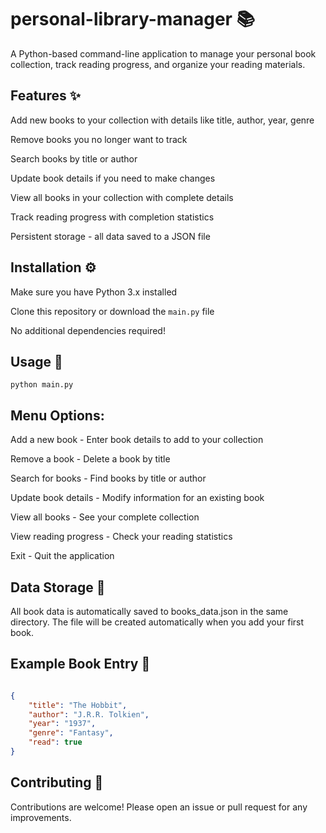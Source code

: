 # personal-library-manager 📚
A Python-based command-line application to manage your personal book collection, track reading progress, and organize your reading materials.

## Features ✨
Add new books to your collection with details like title, author, year, genre

Remove books you no longer want to track

Search books by title or author

Update book details if you need to make changes

View all books in your collection with complete details

Track reading progress with completion statistics

Persistent storage - all data saved to a JSON file

## Installation ⚙️
Make sure you have Python 3.x installed

Clone this repository or download the ```main.py``` file

No additional dependencies required!

## Usage 🚀
``` Run the application with:
python main.py
```
 ## Menu Options:
Add a new book - Enter book details to add to your collection

Remove a book - Delete a book by title

Search for books - Find books by title or author

Update book details - Modify information for an existing book

View all books - See your complete collection

View reading progress - Check your reading statistics

Exit - Quit the application

## Data Storage 💾
All book data is automatically saved to books_data.json in the same directory. The file will be created automatically when you add your first book.

## Example Book Entry 📖
```json

{
    "title": "The Hobbit",
    "author": "J.R.R. Tolkien",
    "year": "1937",
    "genre": "Fantasy",
    "read": true
}
```
## Contributing 🤝
Contributions are welcome! Please open an issue or pull request for any improvements.


